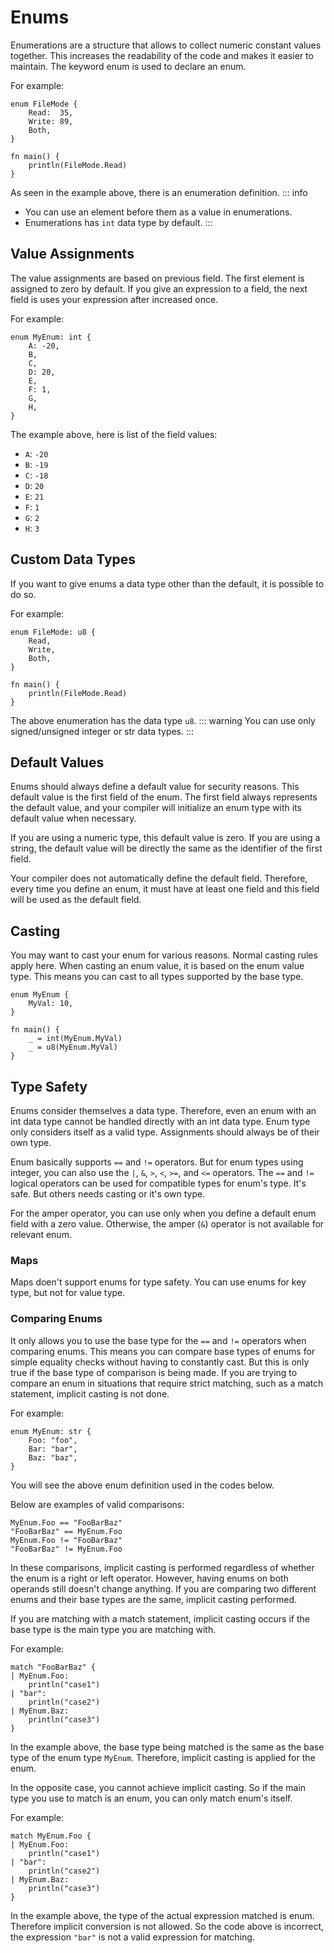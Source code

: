 # Enums
Enumerations are a structure that allows to collect numeric constant values together. This increases the readability of the code and makes it easier to maintain. The keyword enum is used to declare an enum.

For example:
```jule
enum FileMode {
    Read:  35,
    Write: 89,
    Both,
}

fn main() {
    println(FileMode.Read)
}
```
As seen in the example above, there is an enumeration definition.
::: info
- You can use an element before them as a value in enumerations.
- Enumerations has `int` data type by default.
:::

## Value Assignments

The value assignments are based on previous field. The first element is assigned to zero by default. If you give an expression to a field, the next field is uses your expression after increased once.

For example:
```jule
enum MyEnum: int {
    A: -20,
    B,
    C,
    D: 20,
    E,
    F: 1,
    G,
    H,
}
```
The example above, here is list of the field values:
- `A`: `-20`
- `B`: `-19`
- `C`: `-18`
- `D`: `20`
- `E`: `21`
- `F`: `1`
- `G`: `2`
- `H`: `3`

## Custom Data Types
If you want to give enums a data type other than the default, it is possible to do so.

For example:
```jule
enum FileMode: u8 {
    Read,
    Write,
    Both,
}

fn main() {
    println(FileMode.Read)
}
```
The above enumeration has the data type `u8`.
::: warning
You can use only signed/unsigned integer or str data types.
:::

## Default Values
Enums should always define a default value for security reasons. This default value is the first field of the enum. The first field always represents the default value, and your compiler will initialize an enum type with its default value when necessary.

If you are using a numeric type, this default value is zero. If you are using a string, the default value will be directly the same as the identifier of the first field.

Your compiler does not automatically define the default field. Therefore, every time you define an enum, it must have at least one field and this field will be used as the default field.

## Casting
You may want to cast your enum for various reasons. Normal casting rules apply here. When casting an enum value, it is based on the enum value type. This means you can cast to all types supported by the base type. 

```jule
enum MyEnum {
    MyVal: 10,
}

fn main() {
    _ = int(MyEnum.MyVal)
    _ = u8(MyEnum.MyVal)
}
```

## Type Safety
Enums consider themselves a data type. Therefore, even an enum with an int data type cannot be handled directly with an int data type. Enum type only considers itself as a valid type. Assignments should always be of their own type.

Enum basically supports `==` and `!=` operators. But for enum types using integer, you can also use the `|`, `&`, `>`, `<`, `>=`, and `<=` operators. The `==` and `!=` logical operators can be used for compatible types for enum's type. It's safe. But others needs casting or it's own type.

For the amper operator, you can use only when you define a default enum field with a zero value. Otherwise, the amper (`&`) operator is not available for relevant enum.

### Maps

Maps doen't support enums for type safety. You can use enums for key type, but not for value type.

### Comparing Enums

It only allows you to use the base type for the `==` and `!=` operators when comparing enums. This means you can compare base types of enums for simple equality checks without having to constantly cast. But this is only true if the base type of comparison is being made. If you are trying to compare an enum in situations that require strict matching, such as a match statement, implicit casting is not done.

For example:
```jule
enum MyEnum: str {
    Foo: "foo",
    Bar: "bar",
    Baz: "baz",
}
```
You will see the above enum definition used in the codes below.

Below are examples of valid comparisons:
```jule
MyEnum.Foo == "FooBarBaz"
"FooBarBaz" == MyEnum.Foo
MyEnum.Foo != "FooBarBaz"
"FooBarBaz" != MyEnum.Foo
```
In these comparisons, implicit casting is performed regardless of whether the enum is a right or left operator. However, having enums on both operands still doesn't change anything. If you are comparing two different enums and their base types are the same, implicit casting performed.

If you are matching with a match statement, implicit casting occurs if the base type is the main type you are matching with.

For example:
```jule
match "FooBarBaz" {
| MyEnum.Foo:
    println("case1")
| "bar":
    println("case2")
| MyEnum.Baz:
    println("case3")
}
```
In the example above, the base type being matched is the same as the base type of the enum type `MyEnum`. Therefore, implicit casting is applied for the enum.

In the opposite case, you cannot achieve implicit casting. So if the main type you use to match is an enum, you can only match enum's itself.

For example:
```jule
match MyEnum.Foo {
| MyEnum.Foo:
    println("case1")
| "bar":
    println("case2")
| MyEnum.Baz:
    println("case3")
}
```
In the example above, the type of the actual expression matched is enum. Therefore implicit conversion is not allowed. So the code above is incorrect, the expression `"bar"` is not a valid expression for matching.